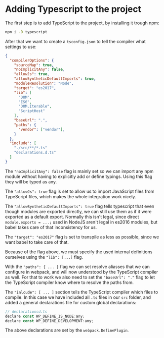 # Adding Typescript to the project

The first step is to add TypeScript to the project, by installing it trough npm:

```sh
npm i -D typescript
```

After that we want to create a `tsconfig.json` to tell the compiler what settings to use:

```json
{
  "compilerOptions": {
    "sourceMap": true,
    "noImplicitAny": false,
    "allowJs": true,
    "allowSyntheticDefaultImports": true,
    "moduleResolution": "Node",
    "target": "es2017",
    "lib": [
      "DOM",
      "ES6",
      "DOM.Iterable",
      "ScriptHost"
    ],
    "baseUrl": ".",
    "paths": {
      "vendor": ["vendor"],
    }
  },
  "include": [
    "./src/**/*.ts"
    "declarations.d.ts"
  ]
}
```

The `"noImplicitAny": false` flag is mainly set so we can import any npm module without having to explicitly add or define typings. Using this flag they will be typed as any.

The `"allowJs": true` flag is set to allow us to import JavaScript files from TypeScript files, which makes the whole integration work nicely.

The `"allowSyntheticDefaultImports": true` flag tells typescript that even though modules are exported directly, we can still use them as if it were exported as a default export. Normally this isn't legal, since direct `module.exports = ...;` used in NodeJS aren't legal in es2016 modules, but babel takes care of that inconsistency for us.

The `"target": "es2017"` flag is set to transpile as less as possible, since we want babel to take care of that.

Because of the flag above, we must specify the used internal definitions ourselves using the `"lib": [...]` flag.

With the `"paths": { ... }` flag we can set resolve aliasses that we can configure in webpack, and will now understood by the TypeScript compiler as well. For that to work we also need to set the `"baseUrl": "."` flag to let the TypeScript compiler know where to resolve the paths from.

The `"inlcude": [ ... ]` section tells the TypeScript compiler which files to compile. In this case we have included all `.ts` files in our `src` folder, and added a general declarations file for custom global declarations:

```javascript
// declarationsd.ts
declare const WP_DEFINE_IS_NODE:any;
declare const WP_DEFINE_DEVELOPMENT:any;
```

The above declarations are set by the `webpack.DefinePlugin`.



